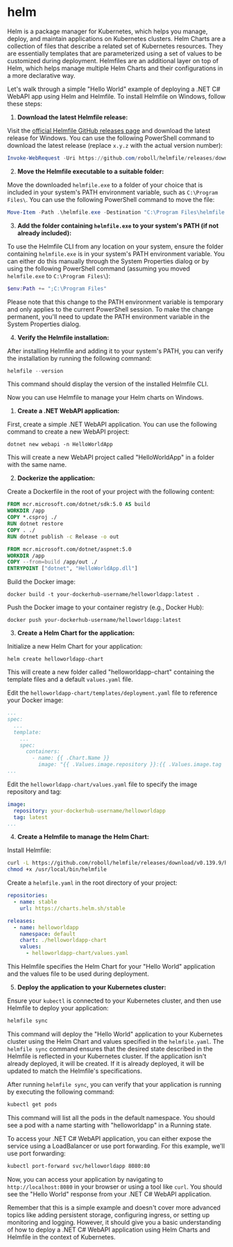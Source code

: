 # helm

Helm is a package manager for Kubernetes, which helps you manage, deploy, and maintain applications on Kubernetes clusters. Helm Charts are a collection of files that describe a related set of Kubernetes resources. They are essentially templates that are parameterized using a set of values to be customized during deployment. Helmfiles are an additional layer on top of Helm, which helps manage multiple Helm Charts and their configurations in a more declarative way.

Let's walk through a simple "Hello World" example of deploying a .NET C# WebAPI app using Helm and Helmfile.
To install Helmfile on Windows, follow these steps:

1. **Download the latest Helmfile release:**

Visit the [official Helmfile GitHub releases page](https://github.com/roboll/helmfile/releases) and download the latest release for Windows. You can use the following PowerShell command to download the latest release (replace `x.y.z` with the actual version number):

```powershell
Invoke-WebRequest -Uri https://github.com/roboll/helmfile/releases/download/vx.y.z/helmfile_windows_amd64.exe -OutFile helmfile.exe
```

2. **Move the Helmfile executable to a suitable folder:**

Move the downloaded `helmfile.exe` to a folder of your choice that is included in your system's PATH environment variable, such as `C:\Program Files\`. You can use the following PowerShell command to move the file:

```powershell
Move-Item -Path .\helmfile.exe -Destination "C:\Program Files\helmfile.exe"
```

3. **Add the folder containing `helmfile.exe` to your system's PATH (if not already included):**

To use the Helmfile CLI from any location on your system, ensure the folder containing `helmfile.exe` is in your system's PATH environment variable. You can either do this manually through the System Properties dialog or by using the following PowerShell command (assuming you moved `helmfile.exe` to `C:\Program Files\`):

```powershell
$env:Path += ";C:\Program Files"
```

Please note that this change to the PATH environment variable is temporary and only applies to the current PowerShell session. To make the change permanent, you'll need to update the PATH environment variable in the System Properties dialog.

4. **Verify the Helmfile installation:**

After installing Helmfile and adding it to your system's PATH, you can verify the installation by running the following command:

```powershell
helmfile --version
```

This command should display the version of the installed Helmfile CLI.

Now you can use Helmfile to manage your Helm charts on Windows.

1. **Create a .NET WebAPI application:**

First, create a simple .NET WebAPI application. You can use the following command to create a new WebAPI project:

```
dotnet new webapi -n HelloWorldApp
```

This will create a new WebAPI project called "HelloWorldApp" in a folder with the same name.

2. **Dockerize the application:**

Create a Dockerfile in the root of your project with the following content:

```Dockerfile
FROM mcr.microsoft.com/dotnet/sdk:5.0 AS build
WORKDIR /app
COPY *.csproj ./
RUN dotnet restore
COPY . ./
RUN dotnet publish -c Release -o out

FROM mcr.microsoft.com/dotnet/aspnet:5.0
WORKDIR /app
COPY --from=build /app/out ./
ENTRYPOINT ["dotnet", "HelloWorldApp.dll"]
```

Build the Docker image:

```
docker build -t your-dockerhub-username/helloworldapp:latest .
```

Push the Docker image to your container registry (e.g., Docker Hub):

```
docker push your-dockerhub-username/helloworldapp:latest
```

3. **Create a Helm Chart for the application:**

Initialize a new Helm Chart for your application:

```
helm create helloworldapp-chart
```

This will create a new folder called "helloworldapp-chart" containing the template files and a default `values.yaml` file.

Edit the `helloworldapp-chart/templates/deployment.yaml` file to reference your Docker image:

```yaml
...
spec:
  ...
  template:
    ...
    spec:
      containers:
        - name: {{ .Chart.Name }}
          image: "{{ .Values.image.repository }}:{{ .Values.image.tag | default .Chart.AppVersion }}"
...
```

Edit the `helloworldapp-chart/values.yaml` file to specify the image repository and tag:

```yaml
image:
  repository: your-dockerhub-username/helloworldapp
  tag: latest
...
```

4. **Create a Helmfile to manage the Helm Chart:**

Install Helmfile:

```sh
curl -L https://github.com/roboll/helmfile/releases/download/v0.139.9/helmfile_linux_amd64 -o /usr/local/bin/helmfile
chmod +x /usr/local/bin/helmfile
```

Create a `helmfile.yaml` in the root directory of your project:

```yaml
repositories:
  - name: stable
    url: https://charts.helm.sh/stable

releases:
  - name: helloworldapp
    namespace: default
    chart: ./helloworldapp-chart
    values:
      - helloworldapp-chart/values.yaml
```

This Helmfile specifies the Helm Chart for your "Hello World" application and the values file to be used during deployment.

5. **Deploy the application to your Kubernetes cluster:**

Ensure your `kubectl` is connected to your Kubernetes cluster, and then use Helmfile to deploy your application:

```sh
helmfile sync
```

This command will deploy the "Hello World" application to your Kubernetes cluster using the Helm Chart and values specified in the `helmfile.yaml`. The `helmfile sync` command ensures that the desired state described in the Helmfile is reflected in your Kubernetes cluster. If the application isn't already deployed, it will be created. If it is already deployed, it will be updated to match the Helmfile's specifications.

After running `helmfile sync`, you can verify that your application is running by executing the following command:

```sh
kubectl get pods
```

This command will list all the pods in the default namespace. You should see a pod with a name starting with "helloworldapp" in a Running state.

To access your .NET C# WebAPI application, you can either expose the service using a LoadBalancer or use port forwarding. For this example, we'll use port forwarding:

```sh
kubectl port-forward svc/helloworldapp 8080:80
```

Now, you can access your application by navigating to `http://localhost:8080` in your browser or using a tool like `curl`. You should see the "Hello World" response from your .NET C# WebAPI application.

Remember that this is a simple example and doesn't cover more advanced topics like adding persistent storage, configuring ingress, or setting up monitoring and logging. However, it should give you a basic understanding of how to deploy a .NET C# WebAPI application using Helm Charts and Helmfile in the context of Kubernetes.
